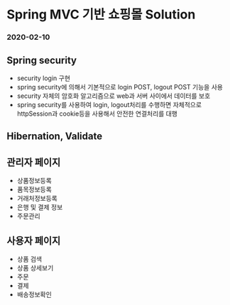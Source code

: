 # Spring MVC 기반 쇼핑몰 Solution
### 2020-02-10

## Spring security 
* security login 구현
* spring security에 의해서 기본적으로 login POST, logout POST 기능을 사용
* security 자체의 암호화 알고리즘으로 web과 서버 사이에서 데이터를 보호
* spring security를 사용하여 login, logout처리를 수행하면 자체적으로
  httpSession과 cookie등을 사용해서 안전한 연결처리를 대행

## Hibernation, Validate


## 관리자 페이지 
* 상품정보등록
* 품목정보등록
* 거래처정보등록
* 은행 및 결제 정보
* 주문관리

## 사용자 페이지
* 상품 검색
* 상품 상세보기
* 주문
* 결제
* 배송정보확인


